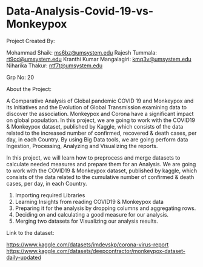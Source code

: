 # Data-Analysis-Covid-19-vs-Monkeypox

Project Created By:

Mohammad Shaik: ms6bz@umsystem.edu 
Rajesh Tummala: rt9cd@umsystem.edu 
Kranthi Kumar Mangalagiri: kmq3v@umsystem.edu 
Niharika Thakur: ntf7t@umsystem.edu

Grp No: 20

About the Project:

A Comparative Analysis of Global pandemic COVID 19 and Monkeypox and its Initiatives and the Evolution of Global Transmission examining data to discover the association. Monkeypox and Corona have a significant impact on global population. In this project, we are going to work with the COVID19 & Monkeypox dataset, published by Kaggle, which consists of the data related to the increased number of confirmed, recovered & death cases, per day, in each Country. By using Big Data tools, we are going perform data Ingestion, Processing, Analyzing and Visualizing the reports.

In this project, we will learn how to preprocess and merge datasets to calculate needed measures and prepare them for an Analysis. We are going to work with the COVID19 & Monkeypox dataset, published by kaggle, which consists of the data related to the cumulative number of confirmed & death cases, per day, in each Country.
1. Importing required Libraries 
2. Learning Insights from reading COVID19 & Monkeypox data
3. Preparing it for the analysis by dropping columns and aggregating rows.
4. Deciding on and calculating a good measure for our analysis.
5. Merging two datasets for Visualizing our analysis results.


Link to the dataset: 

https://www.kaggle.com/datasets/imdevskp/corona-virus-report
https://www.kaggle.com/datasets/deepcontractor/monkeypox-dataset-daily-updated

